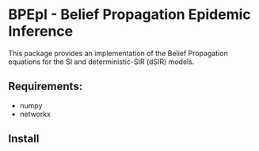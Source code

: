 # BPEpI - Belief Propagation Epidemic Inference

This package provides an implementation of the Belief Propagation equations for the SI and deterministic-SIR (dSIR) models.

## Requirements:

*   numpy
*   networkx

## Install
